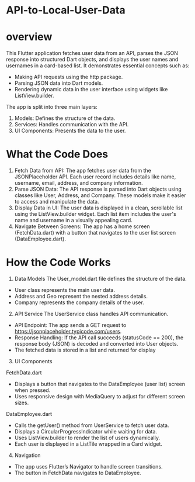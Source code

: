 # API-to-Local-User-Data
# overview
This Flutter application fetches user data from an API, parses the JSON response into structured Dart objects, and displays the user names and usernames in a card-based list. It demonstrates essential concepts such as: 
- Making API requests using the http package.
- Parsing JSON data into Dart models.
- Rendering dynamic data in the user interface using widgets like ListView.builder.
  
The app is split into three main layers:
1. Models: Defines the structure of the data.
2. Services: Handles communication with the API.
3. UI Components: Presents the data to the user.

# What the Code Does
1. Fetch Data from API:
   The app fetches user data from the JSONPlaceholder API. Each user record includes details like name, username, email, address, and company information.
2. Parse JSON Data:
   The API response is parsed into Dart objects using classes like User, Address, and Company. These models make it easier to access and manipulate the data.
3. Display Data in UI:
  The user data is displayed in a clean, scrollable list using the ListView.builder widget. Each list item includes the user's name and username in a visually appealing card.
4. Navigate Between Screens:
   The app has a home screen (FetchData.dart) with a button that navigates to the user list screen (DataEmployee.dart).

# How the Code Works
1. Data Models
The User_model.dart file defines the structure of the data.
- User class represents the main user data.
- Address and Geo represent the nested address details.
- Company represents the company details of the user.
  
2. API Service
The UserService class handles API communication.

- API Endpoint: The app sends a GET request to https://jsonplaceholder.typicode.com/users.
- Response Handling: If the API call succeeds (statusCode == 200), the response body (JSON) is decoded and converted into User objects.
- The fetched data is stored in a list and returned for display
  
3. UI Components
   
FetchData.dart
- Displays a button that navigates to the DataEmployee (user list) screen when pressed.
- Uses responsive design with MediaQuery to adjust for different screen sizes.
  
DataEmployee.dart
- Calls the getUser() method from UserService to fetch user data.
- Displays a CircularProgressIndicator while waiting for data.
- Uses ListView.builder to render the list of users dynamically.
- Each user is displayed in a ListTile wrapped in a Card widget.

4. Navigation
- The app uses Flutter’s Navigator to handle screen transitions.
- The button in FetchData navigates to DataEmployee.
